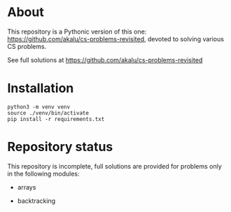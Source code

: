 
# About

This repository is a Pythonic version of this one: https://github.com/akalu/cs-problems-revisited, devoted to solving various CS problems.

See full solutions at https://github.com/akalu/cs-problems-revisited

# Installation

```shell
python3 -m venv venv
source ./venv/bin/activate
pip install -r requirements.txt
```

# Repository status

This repository is incomplete, full solutions are provided for problems only in the following modules:

* arrays 

* backtracking




